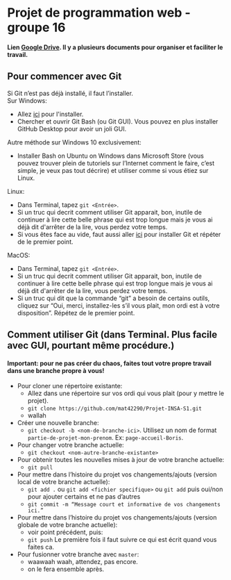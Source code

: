 # Projet de programmation web - groupe 16

#### Lien [Google Drive]. Il y a plusieurs documents pour organiser et faciliter le travail.

## Pour commencer avec Git
Si Git n’est pas déjà installé, il faut l’installer.  
Sur Windows:
* Allez [ici][1] pour l'installer.
* Chercher et ouvrir Git Bash (ou Git GUI). Vous pouvez en plus installer GitHub Desktop pour avoir un joli GUI.

Autre méthode sur Windows 10 exclusivement:
* Installer Bash on Ubuntu on Windows dans Microsoft Store (vous pouvez trouver plein de tutoriels sur l’Internet comment le faire, c’est simple, je veux pas tout décrire) et utiliser comme si vous étiez sur Linux.

Linux:
* Dans Terminal, tapez `git <Entrée>`.
* Si un truc qui decrit comment utiliser Git apparait, bon, inutile de continuer à lire cette belle phrase qui est trop longue mais je vous ai déjà dit d'arrêter de la lire, vous perdez votre temps.
* Si vous êtes face au vide, faut aussi aller [ici][1] pour installer Git et répéter de le premier point.

MacOS:
* Dans Terminal, tapez `git <Entrée>`.
* Si un truc qui decrit comment utiliser Git apparait, bon, inutile de continuer à lire cette belle phrase qui est trop longue mais je vous ai déjà dit d'arrêter de la lire, vous perdez votre temps.
* Si un truc qui dit que la commande “git” a besoin de certains outils, cliquez sur “Oui, merci, installez-les s’il vous plait, mon ordi est à votre disposition”. Répétez de le premier point.

## Comment utiliser Git (dans Terminal. Plus facile avec GUI, pourtant même procédure.)

#### Important: pour ne pas créer du chaos, faites tout votre propre travail dans une branche propre à vous!

* Pour cloner une répertoire existante:
    + Allez dans une répertoire sur vos ordi qui vous plait (pour y mettre le projet).
    + `git clone https://github.com/mat42290/Projet-INSA-S1.git`
    + wallah
* Créer une nouvelle branche:
    + `git checkout -b <nom-de-branche-ici>`.
Utilisez un nom de format `partie-de-projet-mon-prenom`. Ex: `page-accueil-Boris`.
* Pour changer votre branche actuelle:
    + `git checkout <nom-autre-branche-existante>`
* Pour obtenir toutes les nouvelles mises à jour de votre branche actuelle:
    + `git pull`
* Pour mettre dans l’histoire du projet vos changements/ajouts (version local de votre branche actuelle):
    + `git add .` ou `git add <fichier specifique>` ou `git add` puis oui/non pour ajouter certains et ne pas d’autres
    + `git commit -m “Message court et informative de vos changements ici.”`
* Pour mettre dans l’histoire du projet vos changements/ajouts (version globale de votre branche actuelle):
    + voir point précédent, puis:
    + `git push` Le première fois il faut suivre ce qui est écrit quand vous faites ca. 
* Pour fusionner votre branche avec `master`:
   + waawaah waah, attendez, pas encore.
   + on le fera ensemble après.


[1]: https://git-scm.com/downloads
[Google Drive]: https://drive.google.com/drive/folders/15xAFqzbAUCvbEygndDOcSQ4nfHn6ePhK?usp=sharing
